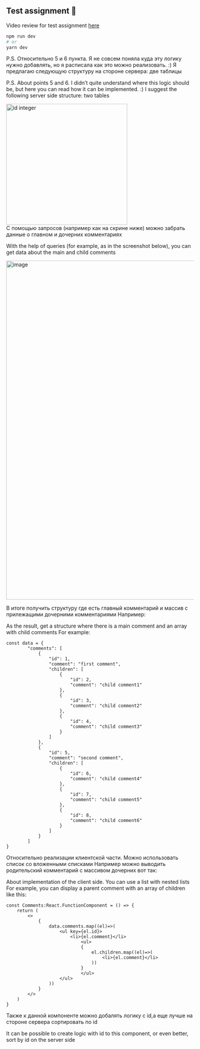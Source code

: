 ## Test assignment 🌌

Video review for test assignment <a href="https://drive.google.com/file/d/1bXm5C6VwPB8NtvW1QXa05MIC5PdA473T/view?usp=sharing">here</a>
```bash
npm run dev
# or
yarn dev
```
<p>
P.S. Относительно 5 и 6 пункта. Я не совсем поняла куда эту логику нужно добавлять, но я расписала как это можно реализовать. :)
Я предлагаю следующую структуру на стороне сервера: две таблицы
<br/>

P.S. About points 5 and 6. I didn’t quite understand where this logic should be, but here you can read how it can be implemented. :)
I suggest the following server side structure: two tables

<img width="325" alt="id integer" src="https://user-images.githubusercontent.com/90864065/185801978-3e4c1825-4392-47be-83d0-9d7835c91e2f.png">
<br/>
C помощью запросов (например как на скрине ниже) можно забрать данные о главном и дочерних комментариях
<br/>

With the help of queries (for example, as in the screenshot below), you can get data about the main and child comments

<img width="910" alt="image" src="https://user-images.githubusercontent.com/90864065/185802514-b84344e3-3fcb-42ce-a3ff-55ac7f9055c8.png">

В итоге получить структуру где есть главный комментарий и массив с прилежащими дочерними комментариями
Например:
<br />

As the result, get a structure where there is a main comment and an array with child comments
For example:
</p>

```
const data = {
        "comments": [
            {
                "id": 1,
                "comment": "first comment",
                "children": [
                    {
                        "id": 2,
                        "comment": "child comment1"
                    },
                    {
                        "id": 3,
                        "comment": "child comment2"
                    },
                    {
                        "id": 4,
                        "comment": "child comment3"
                    }
                ]
            },
            {
                "id": 5,
                "comment": "second comment",
                "children": [
                    {
                        "id": 6,
                        "comment": "child comment4"
                    },
                    {
                        "id": 7,
                        "comment": "child comment5"
                    },
                    {
                        "id": 8,
                        "comment": "child comment6"
                    }
                ]
            }
        ]
}
```

Относительно реализации клиентской части. Можно использовать список со вложенными списками 
Например можно выводить родительский комментарий с массивом дочерних вот так:
<br/>

About implementation of the client side. You can use a list with nested lists
For example, you can display a parent comment with an array of children like this:
```
const Comments:React.FunctionComponent = () => {
    return (
        <>
            {
                data.comments.map((el)=>(
                    <ul key={el.id}>
                        <li>{el.comment}</li>
                            <ul>
                            {
                                el.children.map((el)=>(
                                    <li>{el.comment}</li>
                                ))
                            }
                            </ul>
                    </ul>
                ))
            }
        </>
    )
}
```
Также к данной компоненте можно добалять логику с id,а еще лучше на стороне сервера сортировать по id 
<br />

It can be possible to create logic with id to this component, or even better, sort by id on the server side